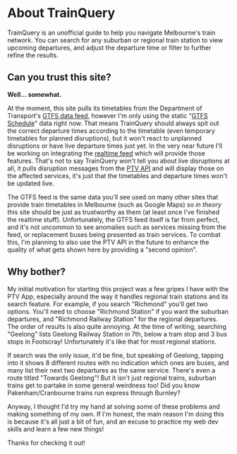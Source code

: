 # About TrainQuery

TrainQuery is an unofficial guide to help you navigate Melbourne's train network. You can search for any suburban or regional train station to view upcoming departures, and adjust the departure time or filter to further refine the results.

## Can you trust this site?

**Well... somewhat.**

At the moment, this site pulls its timetables from the Department of Transport's [GTFS data feed](https://discover.data.vic.gov.au/dataset/timetable-and-geographic-information-gtfs), however I'm only using the static "[GTFS Schedule](https://gtfs.org/schedule/)" data right now. That means TrainQuery should always spit out the correct departure times according to the timetable (even temporary timetables for planned disruptions), but it won't react to unplanned disruptions or have live departure times just yet. In the very near future I'll be working on integrating the [realtime feed](https://discover.data.vic.gov.au/dataset/gtfsr-metro-trains-vehicle-positions) which will provide those features. That's not to say TrainQuery won't tell you about live disruptions at all, it pulls disruption messages from the [PTV API](https://www.ptv.vic.gov.au/footer/data-and-reporting/datasets/ptv-timetable-api/) and will display those on the affected services, it's just that the timetables and departure times won't be updated live.

The GTFS feed is the same data you'll see used on many other sites that provide train timetables in Melbourne (such as Google Maps) so *in theory* this site should be just as trustworthy as them (at least once I've finished the realtime stuff). Unfortunately, the GTFS feed itself is far from perfect, and it's not uncommon to see anomalies such as services missing from the feed, or replacement buses being presented as train services. To combat this, I'm planning to also use the PTV API in the future to enhance the quality of what gets shown here by providing a "second opinion".

## Why bother?

My initial motivation for starting this project was a few gripes I have with the PTV App, especially around the way it handles regional train stations and its search feature. For example, if you search "Richmond" you'll get two options. You'll need to choose "Richmond Station" if you want the suburban departures, and "Richmond Railway Station" for the regional departures. The order of results is also quite annoying. At the time of writing, searching "Geelong" lists Geelong Railway Station in 7th, below a tram stop and 3 bus stops in Footscray! Unfortunately it's like that for most regional stations.

If search was the only issue, it'd be fine, but speaking of Geelong, tapping into it shows 8 different routes with no indication which ones are buses, and many list their next two departures as the same service. There's even a route titled "Towards Geelong"! But it isn't just regional trains, suburban trains get to partake in some general weirdness too! Did you know Pakenham/Cranbourne trains run express through Burnley?

Anyway, I thought I'd try my hand at solving some of these problems and making something of my own. If I'm honest, the main reason I'm doing this is because it's all just a bit of fun, and an excuse to practice my web dev skills and learn a few new things!

Thanks for checking it out!
